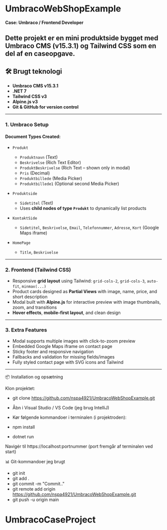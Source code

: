 # UmbracoWebShopExample

**Case: Umbraco / Frontend Developer**

Dette projekt er en mini produktside bygget med **Umbraco CMS (v15.3.1)** og **Tailwind CSS** som en del af en caseopgave.
---

## 🛠️ Brugt teknologi

- **Umbraco CMS v15.3.1**
- **.NET 7**
- **Tailwind CSS v3**
- **Alpine.js v3**
- **Git & GitHub for version control**

---

### 1. Umbraco Setup

#### Document Types Created:

- `Produkt`
  - `Produktnavn` (Text)
  - `Beskrivelse` (Rich Text Editor)
  - `ProduktBeskrivelse` (Rich Text – shown only in modal)
  - `Pris` (Decimal)
  - `Produktbillede` (Media Picker)
  - `Produktbillede1` (Optional second Media Picker)

- `Produktside`
  - `Sidetitel` (Text)
  - Uses **child nodes of type `Produkt`** to dynamically list products

- `KontaktSide`
  - `Sidetitel`, `Beskrivelse`, `Email`, `Telefonnummer`, `Adresse`, `Kort` (Google Maps iframe)

- `HomePage`
  - `Title`, `Beskrivelse`

---

### 2. Frontend (Tailwind CSS)

- Responsive **grid layout** using Tailwind: `grid-cols-2`, `grid-cols-3`, `auto-fit`, `minmax(...)`
- Product cards designed as **Partial Views** with image, name, price, and short description
- Modal built with **Alpine.js** for interactive preview with image thumbnails, zoom, and transitions
- **Hover effects**, **mobile-first layout**, and clean design

---

### 3. Extra Features

- Modal supports multiple images with click-to-zoom preview
- Embedded Google Maps iframe on contact page
- Sticky footer and responsive navigation
- Fallbacks and validation for missing fields/images
- Fully styled contact page with SVG icons and Tailwind

---

📦 Installation og opsætning

Klon projektet:

- git clone https://github.com/nspa4921/UmbracoWebShopExample.git

- Åbn i Visual Studio / VS Code (jeg brug IntelliJ)

- Kør følgende kommandoer i terminalen (i projektroden):

- npm install
- dotnet run

Navigér til https://localhost:portnummer (port fremgår af terminalen ved start)

📊 Git-kommandoer jeg brugt

- git init
- git add .
- git commit -m "Commit.."
- git remote add origin https://github.com/nspa4921/UmbracoWebShopExample.git
- git push -u origin main




# UmbracoCaseProject
